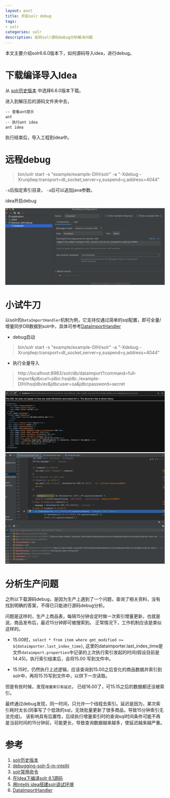 ```yaml
---
layout: post
title: 开启solr debug
tags:
- solr
categories: solr
description: 如何solr源码debug分析解决问题
---
```


本文主要介绍solr6.6.0版本下，如何源码导入idea，进行debug。

<!-- more -->

# 下载编译导入Idea
从 [solr历史版本](https://archive.apache.org/dist/lucene/solr/) 中选择6.6.0版本下载。

进入到解压后的源码文件夹中去，
```shell
-- 查看ant提示
ant 
-- 执行ant idea
ant idea
```
执行结束后，导入工程到idea中。

# 远程debug

>  bin/solr start -s "example/example-DIH/solr" -a "-Xdebug -Xrunjdwp:transport=dt_socket,server=y,suspend=y,address=4044"

`-s`后指定索引目录， `-a`后可以追加java参数。


idea开启debug

<img src="/assets/img/solr/solr1.png" width="650"/>


# 小试牛刀
以solr的`DataImportHandler`机制为例，它支持仅通过简单的sql配置，即可全量/增量同步DB数据到solr中，具体可参考[DataImportHandler](https://solr.apache.org/guide/6_6/uploading-structured-data-store-data-with-the-data-import-handler.html)

- debug启动

>  bin/solr start -s "example/example-DIH/solr" -a "-Xdebug -Xrunjdwp:transport=dt_socket,server=y,suspend=y,address=4044"

- 执行全量导入

> http://localhost:8983/solr/db/dataimport?command=full-import&jdbcurl=jdbc:hsqldb:./example-DIH/hsqldb/ex&jdbcuser=sa&jdbcpassword=secret

  <img src="/assets/img/solr/solr2.png" width="650"/>

  <img src="/assets/img/solr/solr3.png" width="650"/>

# 分析生产问题
之所以下载源码debug，是因为生产上遇到了一个问题，查询了相关资料，没有找到明确的答案，不得已只能进行源码debug分析。

问题是这样的，生产上商品表，每隔15分钟会定时做一次索引增量更新，也就是说，商品发布后，最迟15分钟即可被搜索到。
正常情况下，工作机制应该是类似这样的。

- 15.00时，`select * from item where gmt_modified >= ${dataimporter.last_index_time}`, 这里的dataimporter.last_index_time是文件`dataimport.properties`中记录的上次执行索引发起的时间(假设目前是14.45)。执行索引结束后，会将15.00 写到文件中。

- 15.15时，仍然执行上述逻辑，应该查询到15.00之后变化的商品数据并索引到solr中，再将15.15写到文件中，以供下一次读取。

但是有些时候，发现`增量索引有延迟`， 已经16.00了，可15.15之后的数据都还没被索引。

最终通过debug发现，同一时间，只允许一个线程去索引。延迟是因为，某次索引耗时太长(同事写了个低效的sql，无效批量更新了很多商品，导致15分钟索引无法完成)。 该影响具有后置性，后续执行增量索引时的查询sql时间条件可能不再是当前时间的15分钟前，可能更长，导致查询数据越来越多，使延迟越来越严重。



# 参考
1. [solr历史版本](https://archive.apache.org/dist/lucene/solr/)
2. [debugging-solr-5-in-intellij](https://opensourceconnections.com/blog/2015/04/30/debugging-solr-5-in-intellij/)
3. [solr常用命令](https://www.cnblogs.com/studyhs/p/5181808.html)
4. [在Idea下编译solr 6.1源码](https://blog.csdn.net/adalu1986/article/details/52293140)
5. [用Intellij idea搭建solr调试环境](https://www.cnblogs.com/jeniss/p/5995921.html)
6. [DataImportHandler](https://solr.apache.org/guide/6_6/uploading-structured-data-store-data-with-the-data-import-handler.html)